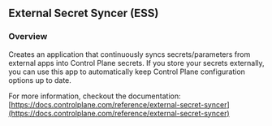 ## External Secret Syncer (ESS)

### Overview

Creates an application that continuously syncs secrets/parameters from external apps into Control Plane secrets. If you store your secrets externally, you can use this app to automatically keep Control Plane configuration options up to date.

For more information, checkout the documentation: [https://docs.controlplane.com/reference/external-secret-syncer](https://docs.controlplane.com/reference/external-secret-syncer)
